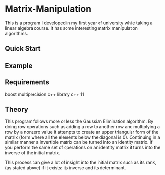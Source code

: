 # Matrix-Manipulation
This is a program I developed in my first year of university while taking a linear algebra course. It has some interesting matrix manipulation algorithms.


## Quick Start

## Example 

## Requirements
boost multiprecision c++ library
c++ 11

## Theory
This program follows more or less the Gaussian Elimination algorithm.
By doing row operations such as adding a row to another row and multiplying a row by a nonzero value it attempts to create an upper triangular form of the matrix (form where all the elements below the diagonal is 0).
Continuing in a similar manner a invertible matrix can be turned into an identity matrix. If you perform the same set of operations on an identity matrix it turns into the inverse of the initial matrix. 

This process can give a lot of insight into the initial matrix such as its rank, (as stated above) if it exists: its inverse and its determinant.  
